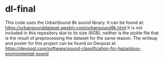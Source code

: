 # dl-final
This code uses the UrbanSound 8k sound library. It can be found at: 
  https://urbansounddataset.weebly.com/urbansound8k.html
It is not included in this repository due to its size (6GB), neither is the pickle file that is the result of preprocessing the dataset for the same reason. 
The writeup and poster for this project can be found on Devpost at: 
  https://devpost.com/software/sound-classification-for-hazardous-environmental-sound

